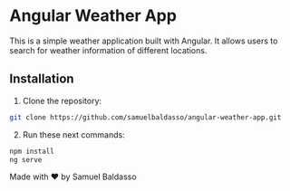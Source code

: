 # Angular Weather App

This is a simple weather application built with Angular. It allows users to search for weather information of different locations.

## Installation

1. Clone the repository:

```bash
git clone https://github.com/samuelbaldasso/angular-weather-app.git
```

2. Run these next commands:

```bash
npm install
ng serve
```

Made with ❤️ by Samuel Baldasso

